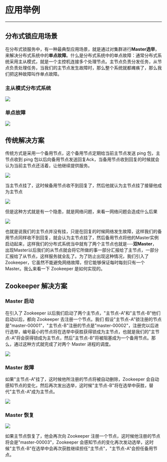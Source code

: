 # 应用举例

---

## 分布式锁应用场景

在分布式锁服务中，有一种最典型应用场景，就是通过对集群进行**Master选举**，来解决分布式系统中的**单点故障**。什么是分布式系统中的单点故障：通常分布式系统采用主从模式，就是一个主控机连接多个处理节点。主节点负责分发任务，从节点负责处理任务，当我们的主节点发生故障时，那么整个系统就都瘫痪了，那么我们把这种故障叫作单点故障。

### 主从模式分布式系统

![](/assets/import7849-1.png)

### 单点故障

![](/assets/import7849-2.png)

## 传统解决方案

传统方式是采用一个备用节点，这个备用节点定期给当前主节点发送 ping 包，主节点收到 ping 包以后向备用节点发送回复Ack，当备用节点收到回复的时候就会认为当前主节点还活着，让他继续提供服务。

![](/assets/import7849-3.png)

当主节点挂了，这时候备用节点收不到回复了，然后他就认为主节点挂了接替他成为主节点

![](/assets/import7849-4.png)

但是这种方式就是有一个隐患，就是网络问题，来看一网络问题会造成什么后果

![](/assets/import7849-5.png)

也就是说我们的主节点并没有挂，只是在回复的时候网络发生故障，这样我们的备用节点同样收不到回复，就会认为主节点挂了，然后备用节点将他的Master实例启动起来，这样我们的分布式系统当中就有了两个主节点也就是---**双Master**， 出现Master以后我们的从节点就会将它所做的事一部分汇报给了主节点，一部分汇报给了从节点，这样服务就全乱了。为了防止出现这种情况，我们引入了 Zookeeper，它虽然不能避免网络故障，但它能够保证每时每刻只有一个 Master。我么来看一下 Zookeeper 是如何实现的。

## Zookeeper 解决方案

### Master 启动

在引入了 Zookeeper 以后我们启动了两个主节点，"主节点-A"和"主节点-B"他们启动以后，都向 Zookeeper 去注册一个节点。我们 假设"主节点-A"锁注册的节点是"master-00001"，"主节点-B"注册的节点是"master-00002"，注册完以后进行选举，编号最小的节点将在选举中获胜获得锁成为主节点，也就是我们的"主节点-A"将会获得锁成为主节点，然后"主节点-B"将被阻塞成为一个备用节点。那么，通过这种方式就完成了对两个 Master 进程的调度。

![](/assets/import7849-6.png)

### Master 故障

如果"主节点-A"挂了，这时候他所注册的节点将被自动删除，Zookeeper 会自动感知节点的变化，然后再次发出选举，这时候"主节点-B"将在选举中获胜，替代"主节点-A"成为主节点。

![](/assets/import7849-7.png)

### Master 恢复

![](/assets/import7849-8.png)

如果主节点恢复了，他会再次向 Zookeeper 注册一个节点，这时候他注册的节点将会是"master-00003"，Zookeeper 会感知节点的变化再次发动选举，这时候"主节点-B"在选举中会再次获胜继续担任"主节点"，"主节点-A"会担任备用节点。
